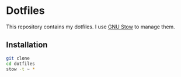 # Dotfiles

This repository contains my dotfiles. I use [GNU Stow](https://www.gnu.org/software/stow/) to manage them.

## Installation

```bash
git clone
cd dotfiles
stow -t ~ *
```
